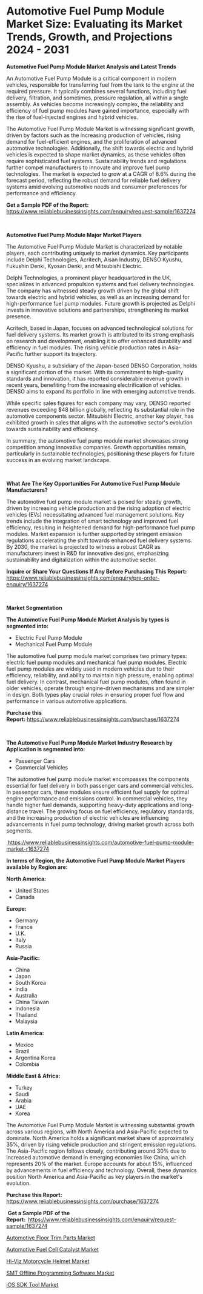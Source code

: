 <p><h1>Automotive Fuel Pump Module Market Size: Evaluating its Market Trends, Growth, and Projections 2024 - 2031</h1></p><p><strong>Automotive Fuel Pump Module Market Analysis and Latest Trends</strong></p>
<p><p>An Automotive Fuel Pump Module is a critical component in modern vehicles, responsible for transferring fuel from the tank to the engine at the required pressure. It typically combines several functions, including fuel delivery, filtration, and sometimes, pressure regulation, all within a single assembly. As vehicles become increasingly complex, the reliability and efficiency of fuel pump modules have gained importance, especially with the rise of fuel-injected engines and hybrid vehicles.</p><p>The Automotive Fuel Pump Module Market is witnessing significant growth, driven by factors such as the increasing production of vehicles, rising demand for fuel-efficient engines, and the proliferation of advanced automotive technologies. Additionally, the shift towards electric and hybrid vehicles is expected to shape market dynamics, as these vehicles often require sophisticated fuel systems. Sustainability trends and regulations further compel manufacturers to innovate and improve fuel pump technologies. The market is expected to grow at a CAGR of 8.6% during the forecast period, reflecting the robust demand for reliable fuel delivery systems amid evolving automotive needs and consumer preferences for performance and efficiency.</p></p>
<p><strong>Get a Sample PDF of the Report:&nbsp;</strong> <a href="https://www.reliablebusinessinsights.com/enquiry/request-sample/1637274?utm_campaign=115&utm_medium=2&utm_source=Github&utm_content=ia&utm_term=07122024&utm_id=automotive-fuel-pump-module">https://www.reliablebusinessinsights.com/enquiry/request-sample/1637274</a></p>
<p>&nbsp;</p>
<p><strong>Automotive Fuel Pump Module Major Market Players</strong></p>
<p><p>The Automotive Fuel Pump Module Market is characterized by notable players, each contributing uniquely to market dynamics. Key participants include Delphi Technologies, Acritech, Aisan Industry, DENSO Kyushu, Fukushin Denki, Kyosan Denki, and Mitsubishi Electric.</p><p>Delphi Technologies, a prominent player headquartered in the UK, specializes in advanced propulsion systems and fuel delivery technologies. The company has witnessed steady growth driven by the global shift towards electric and hybrid vehicles, as well as an increasing demand for high-performance fuel pump modules. Future growth is projected as Delphi invests in innovative solutions and partnerships, strengthening its market presence.</p><p>Acritech, based in Japan, focuses on advanced technological solutions for fuel delivery systems. Its market growth is attributed to its strong emphasis on research and development, enabling it to offer enhanced durability and efficiency in fuel modules. The rising vehicle production rates in Asia-Pacific further support its trajectory.</p><p>DENSO Kyushu, a subsidiary of the Japan-based DENSO Corporation, holds a significant portion of the market. With its commitment to high-quality standards and innovation, it has reported considerable revenue growth in recent years, benefiting from the increasing electrification of vehicles. DENSO aims to expand its portfolio in line with emerging automotive trends.</p><p>While specific sales figures for each company may vary, DENSO reported revenues exceeding $48 billion globally, reflecting its substantial role in the automotive components sector. Mitsubishi Electric, another key player, has exhibited growth in sales that aligns with the automotive sector's evolution towards sustainability and efficiency.</p><p>In summary, the automotive fuel pump module market showcases strong competition among innovative companies. Growth opportunities remain, particularly in sustainable technologies, positioning these players for future success in an evolving market landscape.</p></p>
<p>&nbsp;</p>
<p><strong>What Are The Key Opportunities For Automotive Fuel Pump Module Manufacturers?</strong></p>
<p><p>The automotive fuel pump module market is poised for steady growth, driven by increasing vehicle production and the rising adoption of electric vehicles (EVs) necessitating advanced fuel management solutions. Key trends include the integration of smart technology and improved fuel efficiency, resulting in heightened demand for high-performance fuel pump modules. Market expansion is further supported by stringent emission regulations accelerating the shift towards enhanced fuel delivery systems. By 2030, the market is projected to witness a robust CAGR as manufacturers invest in R&D for innovative designs, emphasizing sustainability and digitalization within the automotive sector.</p></p>
<p><strong>Inquire or Share Your Questions If Any Before Purchasing This Report:</strong> <a href="https://www.reliablebusinessinsights.com/enquiry/pre-order-enquiry/1637274?utm_campaign=115&utm_medium=2&utm_source=Github&utm_content=ia&utm_term=07122024&utm_id=automotive-fuel-pump-module">https://www.reliablebusinessinsights.com/enquiry/pre-order-enquiry/1637274</a></p>
<p>&nbsp;</p>
<p><strong>Market Segmentation</strong></p>
<p><strong>The Automotive Fuel Pump Module Market Analysis by types is segmented into:</strong></p>
<p><ul><li>Electric Fuel Pump Module</li><li>Mechanical Fuel Pump Module</li></ul></p>
<p><p>The automotive fuel pump module market comprises two primary types: electric fuel pump modules and mechanical fuel pump modules. Electric fuel pump modules are widely used in modern vehicles due to their efficiency, reliability, and ability to maintain high pressure, enabling optimal fuel delivery. In contrast, mechanical fuel pump modules, often found in older vehicles, operate through engine-driven mechanisms and are simpler in design. Both types play crucial roles in ensuring proper fuel flow and performance in various automotive applications.</p></p>
<p><strong>Purchase this Report:&nbsp;</strong><a href="https://www.reliablebusinessinsights.com/purchase/1637274?utm_campaign=115&utm_medium=2&utm_source=Github&utm_content=ia&utm_term=07122024&utm_id=automotive-fuel-pump-module">https://www.reliablebusinessinsights.com/purchase/1637274</a></p>
<p>&nbsp;</p>
<p><strong>The Automotive Fuel Pump Module Market Industry Research by Application is segmented into:</strong></p>
<p><ul><li>Passenger Cars</li><li>Commercial Vehicles</li></ul></p>
<p><p>The automotive fuel pump module market encompasses the components essential for fuel delivery in both passenger cars and commercial vehicles. In passenger cars, these modules ensure efficient fuel supply for optimal engine performance and emissions control. In commercial vehicles, they handle higher fuel demands, supporting heavy-duty applications and long-distance travel. The growing focus on fuel efficiency, regulatory standards, and the increasing production of electric vehicles are influencing advancements in fuel pump technology, driving market growth across both segments.</p></p>
<p><a href="https://www.reliablebusinessinsights.com/automotive-fuel-pump-module-market-r1637274?utm_campaign=115&utm_medium=2&utm_source=Github&utm_content=ia&utm_term=07122024&utm_id=automotive-fuel-pump-module">&nbsp;https://www.reliablebusinessinsights.com/automotive-fuel-pump-module-market-r1637274</a></p>
<p><strong>In terms of Region, the Automotive Fuel Pump Module Market Players available by Region are:</strong></p>
<p>
    <p> <strong> North America: </strong>
        <ul>
            <li>United States</li>
            <li>Canada</li>
        </ul>
        </p> 
    <p> <strong> Europe: </strong>
        <ul>
            <li>Germany</li>
            <li>France</li>
            <li>U.K.</li>
            <li>Italy</li>
            <li>Russia</li>
        </ul>
        </p> 
    <p> <strong> Asia-Pacific: </strong>
        <ul>
            <li>China</li>
            <li>Japan</li>
            <li>South Korea</li>
            <li>India</li>
            <li>Australia</li>
            <li>China Taiwan</li>
            <li>Indonesia</li>
            <li>Thailand</li>
            <li>Malaysia</li>
        </ul>
        </p> 
    <p> <strong> Latin America: </strong>
        <ul>
            <li>Mexico</li>
            <li>Brazil</li>
            <li>Argentina Korea</li>
            <li>Colombia</li>
        </ul>
        </p> 
    <p> <strong> Middle East & Africa: </strong>
        <ul>
            <li>Turkey</li>
            <li>Saudi</li>
            <li>Arabia</li>
            <li>UAE</li>
            <li>Korea</li>
        </ul>
    </p>
    </p>
<p><p>The Automotive Fuel Pump Module Market is witnessing substantial growth across various regions, with North America and Asia-Pacific expected to dominate. North America holds a significant market share of approximately 35%, driven by rising vehicle production and stringent emission regulations. The Asia-Pacific region follows closely, contributing around 30% due to increased automotive demand in emerging economies like China, which represents 20% of the market. Europe accounts for about 15%, influenced by advancements in fuel efficiency and technology. Overall, these dynamics position North America and Asia-Pacific as key players in the market's evolution.</p></p>
<p><strong>Purchase this Report: </strong><a href="https://www.reliablebusinessinsights.com/purchase/1637274?utm_campaign=115&utm_medium=2&utm_source=Github&utm_content=ia&utm_term=07122024&utm_id=automotive-fuel-pump-module">https://www.reliablebusinessinsights.com/purchase/1637274</a></p>
<p>&nbsp;<strong>Get a Sample PDF of the Report:&nbsp;&nbsp;</strong><a href="https://www.reliablebusinessinsights.com/enquiry/request-sample/1637274?utm_campaign=115&utm_medium=2&utm_source=Github&utm_content=ia&utm_term=07122024&utm_id=automotive-fuel-pump-module">https://www.reliablebusinessinsights.com/enquiry/request-sample/1637274</a></p>
<p><strong></strong></p>
<p><p><a href="https://github.com/shondapmbau/Market-Research-Report-List-1/blob/main/automotive-floor-trim-parts-market.md?utm_campaign=115&utm_medium=2&utm_source=Github&utm_content=ia&utm_term=07122024&utm_id=automotive-fuel-pump-module">Automotive Floor Trim Parts Market</a></p><p><a href="https://github.com/skerretflossie9297/Market-Research-Report-List-1/blob/main/automotive-fuel-cell-catalyst-market.md?utm_campaign=115&utm_medium=2&utm_source=Github&utm_content=ia&utm_term=07122024&utm_id=automotive-fuel-pump-module">Automotive Fuel Cell Catalyst Market</a></p><p><a href="https://issuu.com/reportprime-2/docs/hi-viz-motorcycle-helmet-market-size-2030.pptx?utm_campaign=115&utm_medium=2&utm_source=Github&utm_content=ia&utm_term=07122024&utm_id=automotive-fuel-pump-module">Hi-Viz Motorcycle Helmet Market</a></p><p><a href="https://issuu.com/reportprime-2/docs/smt-offline-programming-software-market-size-2030.?utm_campaign=115&utm_medium=2&utm_source=Github&utm_content=ia&utm_term=07122024&utm_id=automotive-fuel-pump-module">SMT Offline Programming Software Market</a></p><p><a href="https://www.linkedin.com/pulse/ios-sdk-tool-market-overview-industry-growth-worth-projected-wfqde?utm_campaign=115&utm_medium=2&utm_source=Github&utm_content=ia&utm_term=07122024&utm_id=automotive-fuel-pump-module">iOS SDK Tool Market</a></p></p>